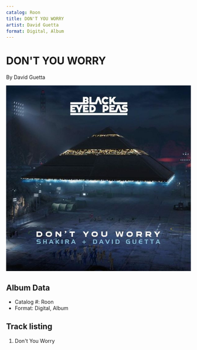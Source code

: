 ```yaml
---
catalog: Roon
title: DON'T YOU WORRY
artist: David Guetta
format: Digital, Album
---
```


# DON'T YOU WORRY

By David Guetta

![](../../assets/albumcovers/David_Guetta-DONT_YOU_WORRY.png)

## Album Data

- Catalog #: Roon
- Format: Digital, Album


## Track listing


1. Don't You Worry

